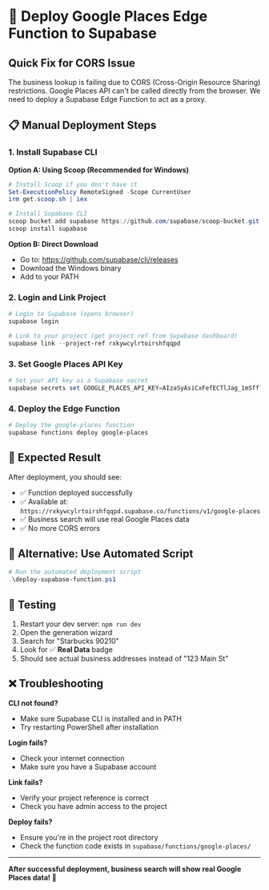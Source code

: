 # 🚀 Deploy Google Places Edge Function to Supabase

## Quick Fix for CORS Issue

The business lookup is failing due to CORS (Cross-Origin Resource Sharing) restrictions. Google Places API can't be called directly from the browser. We need to deploy a Supabase Edge Function to act as a proxy.

## 📋 Manual Deployment Steps

### 1. Install Supabase CLI

**Option A: Using Scoop (Recommended for Windows)**
```powershell
# Install Scoop if you don't have it
Set-ExecutionPolicy RemoteSigned -Scope CurrentUser
irm get.scoop.sh | iex

# Install Supabase CLI
scoop bucket add supabase https://github.com/supabase/scoop-bucket.git
scoop install supabase
```

**Option B: Direct Download**
- Go to: https://github.com/supabase/cli/releases
- Download the Windows binary
- Add to your PATH

### 2. Login and Link Project

```powershell
# Login to Supabase (opens browser)
supabase login

# Link to your project (get project ref from Supabase dashboard)
supabase link --project-ref rxkywcylrtoirshfqqpd
```

### 3. Set Google Places API Key

```powershell
# Set your API key as a Supabase secret
supabase secrets set GOOGLE_PLACES_API_KEY=AIzaSyAsiCxFefECTlJag_1mSfflJuIw35PqZLU
```

### 4. Deploy the Edge Function

```powershell
# Deploy the google-places function
supabase functions deploy google-places
```

## 🎯 Expected Result

After deployment, you should see:
- ✅ Function deployed successfully
- ✅ Available at: `https://rxkywcylrtoirshfqqpd.supabase.co/functions/v1/google-places`
- ✅ Business search will use real Google Places data
- ✅ No more CORS errors

## 🔧 Alternative: Use Automated Script

```powershell
# Run the automated deployment script
.\deploy-supabase-function.ps1
```

## 🧪 Testing

1. Restart your dev server: `npm run dev`
2. Open the generation wizard
3. Search for "Starbucks 90210"
4. Look for ✅ **Real Data** badge
5. Should see actual business addresses instead of "123 Main St"

## ❌ Troubleshooting

**CLI not found?**
- Make sure Supabase CLI is installed and in PATH
- Try restarting PowerShell after installation

**Login fails?**
- Check your internet connection
- Make sure you have a Supabase account

**Link fails?**
- Verify your project reference is correct
- Check you have admin access to the project

**Deploy fails?**
- Ensure you're in the project root directory
- Check the function code exists in `supabase/functions/google-places/`

---

**After successful deployment, business search will show real Google Places data! 🎉**
